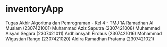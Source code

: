 # inventoryApp
Tugas Akhir Algoritma dan Pemrograman - Kel 4 - TMJ 1A
Ramadhan Al Musiam (2307421001)
Muhammad Aziz Saputra	(2307421008)
Muhammad Aisyan Segara (2307421011)
Ardhiansyah Firdaus	(2307421016)
Mohammad Wigustian Rango (2307421020)
Aldira Ramadhan Pratama	(2307421021)

